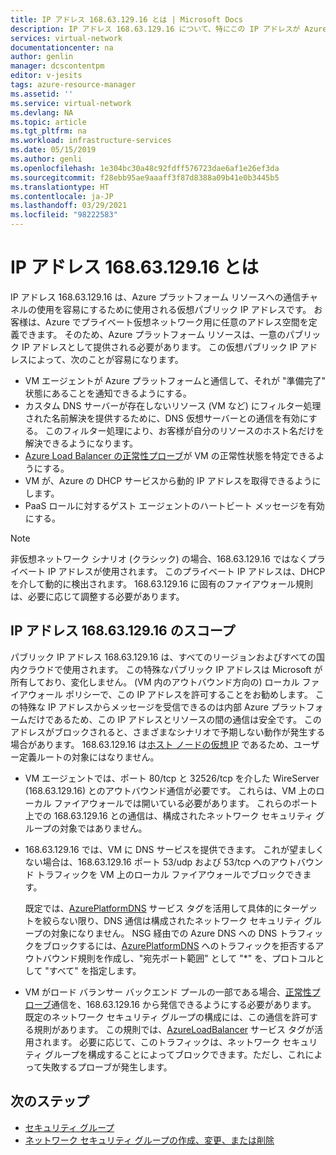 ```yaml
---
title: IP アドレス 168.63.129.16 とは | Microsoft Docs
description: IP アドレス 168.63.129.16 について、特にこの IP アドレスが Azure プラットフォーム リソースへの通信チャネルの使用を容易にするために使用されることについて説明します。
services: virtual-network
documentationcenter: na
author: genlin
manager: dcscontentpm
editor: v-jesits
tags: azure-resource-manager
ms.assetid: ''
ms.service: virtual-network
ms.devlang: NA
ms.topic: article
ms.tgt_pltfrm: na
ms.workload: infrastructure-services
ms.date: 05/15/2019
ms.author: genli
ms.openlocfilehash: 1e304bc30a48c92fdff576723dae6af1e26ef3da
ms.sourcegitcommit: f28ebb95ae9aaaff3f87d8388a09b41e0b3445b5
ms.translationtype: HT
ms.contentlocale: ja-JP
ms.lasthandoff: 03/29/2021
ms.locfileid: "98222583"
---
```

# <a name="what-is-ip-address-1686312916"></a>IP アドレス 168.63.129.16 とは

IP アドレス 168.63.129.16 は、Azure プラットフォーム リソースへの通信チャネルの使用を容易にするために使用される仮想パブリック IP アドレスです。 お客様は、Azure でプライベート仮想ネットワーク用に任意のアドレス空間を定義できます。 そのため、Azure プラットフォーム リソースは、一意のパブリック IP アドレスとして提供される必要があります。 この仮想パブリック IP アドレスによって、次のことが容易になります。

- VM エージェントが Azure プラットフォームと通信して、それが "準備完了" 状態にあることを通知できるようにする。
- カスタム DNS サーバーが存在しないリソース (VM など) にフィルター処理された名前解決を提供するために、DNS 仮想サーバーとの通信を有効にする。 このフィルター処理により、お客様が自分のリソースのホスト名だけを解決できるようになります。
- [Azure Load Balancer の正常性プローブ](../load-balancer/load-balancer-custom-probe-overview.md)が VM の正常性状態を特定できるようにする。
- VM が、Azure の DHCP サービスから動的 IP アドレスを取得できるようにします。
- PaaS ロールに対するゲスト エージェントのハートビート メッセージを有効にする。

> [!NOTE]
> 非仮想ネットワーク シナリオ (クラシック) の場合、168.63.129.16 ではなくプライベート IP アドレスが使用されます。 このプライベート IP アドレスは、DHCP を介して動的に検出されます。 168.63.129.16 に固有のファイアウォール規則は、必要に応じて調整する必要があります。

## <a name="scope-of-ip-address-1686312916"></a>IP アドレス 168.63.129.16 のスコープ

パブリック IP アドレス 168.63.129.16 は、すべてのリージョンおよびすべての国内クラウドで使用されます。 この特殊なパブリック IP アドレスは Microsoft が所有しており、変化しません。 (VM 内のアウトバウンド方向の) ローカル ファイアウォール ポリシーで、この IP アドレスを許可することをお勧めします。 この特殊な IP アドレスからメッセージを受信できるのは内部 Azure プラットフォームだけであるため、この IP アドレスとリソースの間の通信は安全です。 このアドレスがブロックされると、さまざまなシナリオで予期しない動作が発生する場合があります。 168.63.129.16 は[ホスト ノードの仮想 IP](./network-security-groups-overview.md#azure-platform-considerations) であるため、ユーザー定義ルートの対象にはなりません。

- VM エージェントでは、ポート 80/tcp と 32526/tcp を介した WireServer (168.63.129.16) とのアウトバウンド通信が必要です。 これらは、VM 上のローカル ファイアウォールでは開いている必要があります。 これらのポート上での 168.63.129.16 との通信は、構成されたネットワーク セキュリティ グループの対象ではありません。

- 168.63.129.16 では、VM に DNS サービスを提供できます。 これが望ましくない場合は、168.63.129.16 ポート 53/udp および 53/tcp へのアウトバウンド トラフィックを VM 上のローカル ファイアウォールでブロックできます。

  既定では、[AzurePlatformDNS](../virtual-network/service-tags-overview.md#available-service-tags) サービス タグを活用して具体的にターゲットを絞らない限り、DNS 通信は構成されたネットワーク セキュリティ グループの対象になりません。 NSG 経由での Azure DNS への DNS トラフィックをブロックするには、[AzurePlatformDNS](../virtual-network/service-tags-overview.md#available-service-tags) へのトラフィックを拒否するアウトバウンド規則を作成し、"宛先ポート範囲" として "*" を、プロトコルとして "すべて" を指定します。

- VM がロード バランサー バックエンド プールの一部である場合、[正常性プローブ](../load-balancer/load-balancer-custom-probe-overview.md)通信を、168.63.129.16 から発信できるようにする必要があります。 既定のネットワーク セキュリティ グループの構成には、この通信を許可する規則があります。 この規則では、[AzureLoadBalancer](../virtual-network/service-tags-overview.md#available-service-tags) サービス タグが活用されます。 必要に応じて、このトラフィックは、ネットワーク セキュリティ グループを構成することによってブロックできます。ただし、これによって失敗するプローブが発生します。

## <a name="next-steps"></a>次のステップ

- [セキュリティ グループ](./network-security-groups-overview.md)
- [ネットワーク セキュリティ グループの作成、変更、または削除](manage-network-security-group.md)